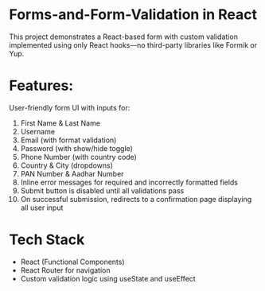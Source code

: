 # Forms-and-Form-Validation in React
This project demonstrates a React-based form with custom validation implemented using only React hooks—no third-party libraries like Formik or Yup.

# Features:
User-friendly form UI with inputs for:
1. First Name & Last Name
2. Username
3. Email (with format validation)
4. Password (with show/hide toggle)
5. Phone Number (with country code)
6. Country & City (dropdowns)
7. PAN Number & Aadhar Number
8. Inline error messages for required and incorrectly formatted fields
9. Submit button is disabled until all validations pass
10. On successful submission, redirects to a confirmation page displaying all user input

# Tech Stack
- React (Functional Components)
- React Router for navigation
- Custom validation logic using useState and useEffect
